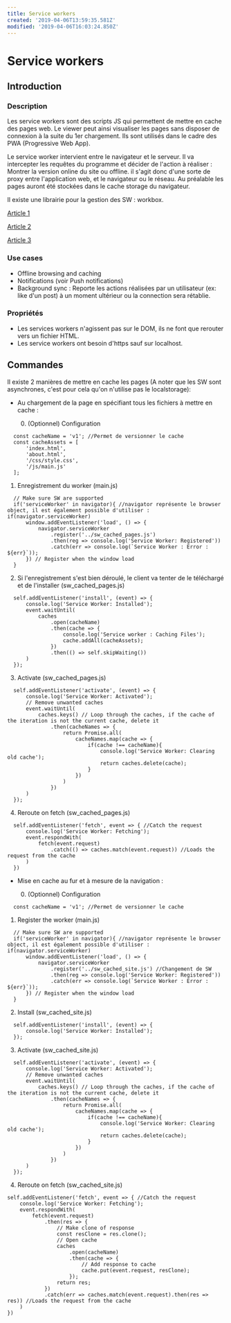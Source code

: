 ```yaml
---
title: Service workers
created: '2019-04-06T13:59:35.581Z'
modified: '2019-04-06T16:03:24.850Z'
---
```


# Service workers
## Introduction
### Description
Les service workers sont des scripts JS qui permettent de mettre en cache des pages web. 
Le viewer peut ainsi visualiser les pages sans disposer de connexion à la suite du 1er chargement.
Ils sont utilisés dans le cadre des PWA (Progressive Web App).

Le service worker intervient entre le navigateur et le serveur. Il va intercepter les requêtes du programme et décider de l'action à réaliser : Montrer la version online du site ou offline. il s'agit donc d'une sorte de proxy entre l'application web, et le navigateur ou le réseau.
Au préalable les pages auront été stockées dans le cache storage du navigateur.

Il existe une librairie pour la gestion des SW : workbox.

[Article 1](https://www.youtube.com/redirect?q=https%3A%2F%2Fdevelopers.google.com%2Fweb%2Filt%2Fpwa%2Fintroduction-to-push-notifications&v=HlYFW2zaYQM&redir_token=DfNFAeRDxBRcl2MLQY_kB7r6SEx8MTU1NDY1MzI3NUAxNTU0NTY2ODc1&event=video_description)

[Article 2](https://www.youtube.com/redirect?q=https%3A%2F%2Fdevelopers.google.com%2Fweb%2Ffundamentals%2Fprimers%2Fservice-workers%2F&v=HlYFW2zaYQM&redir_token=DfNFAeRDxBRcl2MLQY_kB7r6SEx8MTU1NDY1MzI3NUAxNTU0NTY2ODc1&event=video_description)

[Article 3](https://www.youtube.com/redirect?q=https%3A%2F%2Fmedium.com%2Fsamsung-internet-dev%2Fa-beginners-guide-to-service-workers-f76abf1960f6&v=HlYFW2zaYQM&redir_token=DfNFAeRDxBRcl2MLQY_kB7r6SEx8MTU1NDY1MzI3NUAxNTU0NTY2ODc1&event=video_description)
### Use cases
- Offline browsing and caching
- Notifications (voir Push notifications)
- Background sync : Reporte les actions réalisées par un utilisateur (ex: like d'un post) à un moment ultérieur ou la connection sera rétablie.

### Propriétés
- Les services workers n'agissent pas sur le DOM, ils ne font que rerouter vers un fichier HTML.
- Les service workers ont besoin d'https sauf sur localhost.

## Commandes
Il existe 2 manières de mettre en cache les pages (A noter que les SW sont asynchrones, c'est pour cela qu'on n'utilise pas le localstorage):
- Au chargement de la page en spécifiant tous les fichiers à mettre en cache :

  0. (Optionnel) Configuration 
```
  const cacheName = 'v1'; //Permet de versionner le cache
  const cacheAssets = [
      'index.html',
      'about.html',
      '/css/style.css',
      '/js/main.js'
  ];
```
  1. Enregistrement du worker (main.js)
```
  // Make sure SW are supported
  if('serviceWorker' in navigator){ //navigator représente le browser object, il est également possible d'utiliser : if(navigator.serviceWorker)
      window.addEventListener('load', () => {
          navigator.serviceWorker
              .register('../sw_cached_pages.js')
              .then(reg => console.log('Service Worker: Registered'))
              .catch(err => console.log(`Service Worker : Error : ${err}`));
      }) // Register when the window load
  }
```
  2. Si l'enregistrement s'est bien déroulé, le client va tenter de le téléchargé et de l'installer (sw_cached_pages.js)
```
  self.addEventListener('install', (event) => {
      console.log('Service Worker: Installed');
      event.waitUntil(
          caches
              .open(cacheName)
              .then(cache => {
                  console.log('Service worker : Caching Files');
                  cache.addAll(cacheAssets);
              })
              .then(() => self.skipWaiting())
      )
  });
```
  3. Activate (sw_cached_pages.js)
```
  self.addEventListener('activate', (event) => {
      console.log('Service Worker: Activated');
      // Remove unwanted caches
      event.waitUntil(
          caches.keys() // Loop through the caches, if the cache of the iteration is not the current cache, delete it
              .then(cacheNames => {
                  return Promise.all(
                      cacheNames.map(cache => {
                          if(cache !== cacheName){
                              console.log('Service Worker: Clearing old cache');
                              return caches.delete(cache);
                          }
                      })
                  )
              })
      )
  });
```
  4. Reroute on fetch (sw_cached_pages.js)
```
  self.addEventListener('fetch', event => { //Catch the request
      console.log('Service Worker: Fetching');
      event.respondWith(
          fetch(event.request)
              .catch(() => caches.match(event.request)) //Loads the request from the cache
      )
  })
```
  - Mise en cache au fur et à mesure de la navigation :

    0. (Optionnel) Configuration 
```
  const cacheName = 'v1'; //Permet de versionner le cache
```
  1. Register the worker (main.js)
```
  // Make sure SW are supported
  if('serviceWorker' in navigator){ //navigator représente le browser object, il est également possible d'utiliser : if(navigator.serviceWorker)
      window.addEventListener('load', () => {
          navigator.serviceWorker
              .register('../sw_cached_site.js') //Changement de SW
              .then(reg => console.log('Service Worker: Registered'))
              .catch(err => console.log(`Service Worker : Error : ${err}`));
      }) // Register when the window load
  }
```
  2. Install (sw_cached_site.js)
```
  self.addEventListener('install', (event) => {
      console.log('Service Worker: Installed');
  });
```
  3. Activate (sw_cached_site.js)
```
  self.addEventListener('activate', (event) => {
      console.log('Service Worker: Activated');
      // Remove unwanted caches
      event.waitUntil(
          caches.keys() // Loop through the caches, if the cache of the iteration is not the current cache, delete it
              .then(cacheNames => {
                  return Promise.all(
                      cacheNames.map(cache => {
                          if(cache !== cacheName){
                              console.log('Service Worker: Clearing old cache');
                              return caches.delete(cache);
                          }
                      })
                  )
              })
      )
  });
```
  4. Reroute on fetch (sw_cached_site.js)
```
self.addEventListener('fetch', event => { //Catch the request
    console.log('Service Worker: Fetching');
    event.respondWith(
        fetch(event.request)
            .then(res => {
                // Make clone of response
                const resClone = res.clone();
                // Open cache
                caches
                    .open(cacheName)
                    .then(cache => {
                        // Add response to cache
                        cache.put(event.request, resClone);
                    });
                return res;
            })
            .catch(err => caches.match(event.request).then(res => res)) //Loads the request from the cache
    )
})
```
